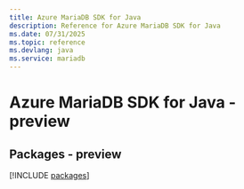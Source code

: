 ```yaml
---
title: Azure MariaDB SDK for Java
description: Reference for Azure MariaDB SDK for Java
ms.date: 07/31/2025
ms.topic: reference
ms.devlang: java
ms.service: mariadb
---
```

# Azure MariaDB SDK for Java - preview
## Packages - preview
[!INCLUDE [packages](mariadb-index.md)]